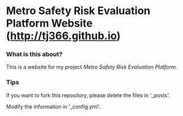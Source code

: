 # Metro Safety Risk Evaluation Platform Website (http://tj366.github.io)

### What is this about?

This is a website for my project *Metro Safety Risk Evaluation Platform*.

### Tips

 If you want to fork this repository, please delete the files in '_posts'.
 
 Modify the information in '_config.yml'.
